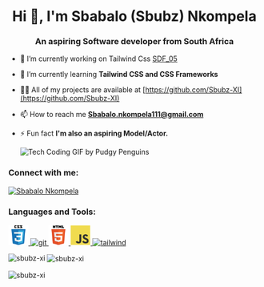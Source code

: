 <h1 align="center">Hi 👋, I'm Sbabalo (Sbubz) Nkompela</h1>
<h3 align="center">An aspiring Software developer from South Africa</h3>

- 🔭 I’m currently working on Tailwind Css [SDF_05](https://github.com/Sbubz-XI/SDF_05_SBANKO25128_fto2502_b2_Sbabalo-NKompela_SDF05.git)

- 🌱 I’m currently learning **Tailwind CSS and CSS Frameworks**

- 👨‍💻 All of my projects are available at [https://github.com/Sbubz-XI](https://github.com/Sbubz-XI)

- 📫 How to reach me **Sbabalo.nkompela111@gmail.com**

- ⚡ Fun fact **I'm also an aspiring Model/Actor.**

  ![Tech Coding GIF by Pudgy Penguins](https://github.com/user-attachments/assets/eafac43c-190a-42ea-ad2b-9b1b8ee8c012)


<h3 align="left">Connect with me:</h3>
<p align="left">
<a href="https://discord.gg/Sbabalo Nkompela" target="blank"><img align="center" src="https://raw.githubusercontent.com/rahuldkjain/github-profile-readme-generator/master/src/images/icons/Social/discord.svg" alt="Sbabalo Nkompela" height="30" width="40" /></a>
</p>

<h3 align="left">Languages and Tools:</h3>
<p align="left"> <a href="https://www.w3schools.com/css/" target="_blank" rel="noreferrer"> <img src="https://raw.githubusercontent.com/devicons/devicon/master/icons/css3/css3-original-wordmark.svg" alt="css3" width="40" height="40"/> </a> <a href="https://git-scm.com/" target="_blank" rel="noreferrer"> <img src="https://www.vectorlogo.zone/logos/git-scm/git-scm-icon.svg" alt="git" width="40" height="40"/> </a> <a href="https://www.w3.org/html/" target="_blank" rel="noreferrer"> <img src="https://raw.githubusercontent.com/devicons/devicon/master/icons/html5/html5-original-wordmark.svg" alt="html5" width="40" height="40"/> </a> <a href="https://developer.mozilla.org/en-US/docs/Web/JavaScript" target="_blank" rel="noreferrer"> <img src="https://raw.githubusercontent.com/devicons/devicon/master/icons/javascript/javascript-original.svg" alt="javascript" width="40" height="40"/> </a> <a href="https://tailwindcss.com/" target="_blank" rel="noreferrer"> <img src="https://www.vectorlogo.zone/logos/tailwindcss/tailwindcss-icon.svg" alt="tailwind" width="40" height="40"/> </a> </p>

<p><img align="left" src="https://github-readme-stats.vercel.app/api/top-langs?username=sbubz-xi&show_icons=true&locale=en&layout=compact" alt="sbubz-xi" /></p>

<p>&nbsp;<img align="center" src="https://github-readme-stats.vercel.app/api?username=sbubz-xi&show_icons=true&locale=en" alt="sbubz-xi" /></p>

<p><img align="center" src="https://github-readme-streak-stats.herokuapp.com/?user=sbubz-xi&" alt="sbubz-xi" /></p>
